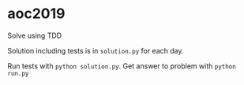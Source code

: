 # aoc2019
Solve using TDD

Solution including tests is in `solution.py` for each day.

Run tests with `python solution.py`.
Get answer to problem with `python run.py`
